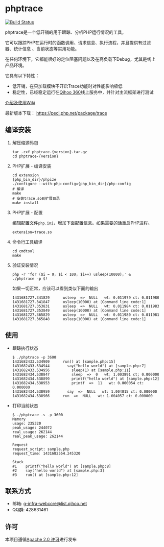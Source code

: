 phptrace
==============================

[![Build Status](https://travis-ci.org/Qihoo360/phptrace.svg)](https://travis-ci.org/Qihoo360/phptrace)

phptrace是一个低开销的用于跟踪、分析PHP运行情况的工具。

它可以跟踪PHP在运行时的函数调用、请求信息、执行流程，并且提供有过滤器、统计信息
、当前状态等实用功能。

在任何环境下，它都能很好的定位阻塞问题以及在高负载下Debug，尤其是线上产品环境。

它具有以下特性：
* 低开销，在只加载模块不开启Trace功能时对性能影响极低
* 稳定性，已经稳定运行在[Qihoo 360](http://360.cn)线上服务中，并针对主流框架进行测试

[介绍及使用Wiki](https://github.com/Qihoo360/phptrace/wiki)

最新版本下载： https://pecl.php.net/package/trace


编译安装
------------------------------

1. 解压缩源码包
    ```
    tar -zxf phptrace-{version}.tar.gz
    cd phptrace-{version}
    ```

2. PHP扩展 - 编译安装
    ```
    cd extension
    {php_bin_dir}/phpize
    ./configure --with-php-config={php_bin_dir}/php-config
    # 编译
    make
    # 安装trace.so到扩展目录
    make install
    ```

3. PHP扩展 - 配置

    编辑配置文件`php.ini`，增加下面配置信息。如果需要的话重启PHP进程。

    ```
    extension=trace.so
    ```

4. 命令行工具编译
    ```
    cd cmdtool
    make
    ```

5. 验证安装情况
    ```
    php -r 'for ($i = 0; $i < 100; $i++) usleep(10000);' &
    ./phptrace -p $!
    ```

    如果一切正常，应该可以看到类似下面的输出

    ```
    1431681727.341829      usleep  =>  NULL   wt: 0.011979 ct: 0.011980
    1431681727.341847      usleep(10000) at [Command line code:1]
    1431681727.353831      usleep  =>  NULL   wt: 0.011984 ct: 0.011983
    1431681727.353849      usleep(10000) at [Command line code:1]
    1431681727.365829      usleep  =>  NULL   wt: 0.011980 ct: 0.011981
    1431681727.365848      usleep(10000) at [Command line code:1]
    ```


使用
------------------------------

* 跟踪执行状态

    ```
    $ ./phptrace -p 3600
    1431682433.534909      run() at [sample.php:15]
    1431682433.534944        say("hello world") at [sample.php:7]
    1431682433.534956          sleep(1) at [sample.php:11]
    1431682434.538847          sleep  =>  0   wt: 1.003891 ct: 0.000000
    1431682434.538899          printf("hello world") at [sample.php:12]
    1431682434.538953          printf  =>  11   wt: 0.000054 ct: 0.000000
    1431682434.538959        say  =>  NULL   wt: 1.004015 ct: 0.000000
    1431682434.538966      run  =>  NULL   wt: 1.004057 ct: 0.000000
    ```

* 打印当前状态

    ```
    $ ./phptrace -s -p 3600
    Memory
    usage: 235320
    peak_usage: 244072
    real_usage: 262144
    real_peak_usage: 262144

    Request
    request_script: sample.php
    request_time: 1431682554.245320

    Stack
    #1    printf("hello world") at [sample.php:8]
    #2    say("hello world") at [sample.php:3]
    #3    run() at [sample.php:12]
    ```


联系方式
------------------------------

* 邮箱: g-infra-webcore@list.qihoo.net
* QQ群: 428631461


许可
------------------------------

本项目遵循[Apache 2.0 许可](https://raw.githubusercontent.com/Qihoo360/phptrace/master/LICENSE)进行发布

